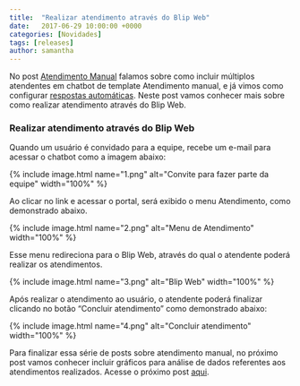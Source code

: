 ```yaml
---
title:  "Realizar atendimento através do Blip Web"
date:   2017-06-29 10:00:00 +0000
categories: [Novidades]
tags: [releases]
author: samantha
---
```


No post [Atendimento Manual]() falamos sobre como incluir múltiplos atendentes em chatbot de template Atendimento manual, e já vimos como configurar [respostas automáticas](). Neste post vamos conhecer mais sobre como realizar atendimento através do Blip Web.

<!--preview-->

### Realizar atendimento através do Blip Web

Quando um usuário é convidado para a equipe, recebe um e-mail para acessar o chatbot como a imagem abaixo: 

{% include image.html name="1.png" alt="Convite para fazer parte da equipe" width="100%" %}

Ao clicar no link e acessar o portal, será exibido o menu Atendimento, como demonstrado abaixo. 

{% include image.html name="2.png" alt="Menu de Atendimento" width="100%" %}

Esse menu redireciona para o Blip Web, através do qual o atendente poderá realizar os atendimentos.

{% include image.html name="3.png" alt="Blip Web" width="100%" %}

Após realizar o atendimento ao usuário, o atendente poderá finalizar clicando no botão “Concluir atendimento” como demonstrado abaixo:

{% include image.html name="4.png" alt="Concluir atendimento" width="100%" %}

Para finalizar essa série de posts sobre atendimento manual, no próximo post vamos conhecer incluir gráficos para análise de dados referentes aos atendimentos realizados.
Acesse o próximo post [aqui]().






